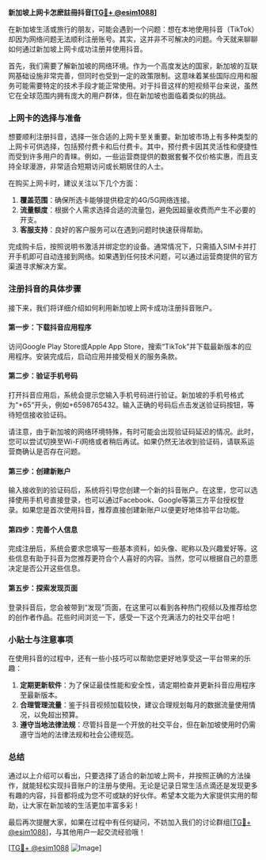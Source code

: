 **新加坡上网卡怎麽註冊抖音[[TG💪+ @esim1088](https://t.me/s/esim1088)]**

在新加坡生活或旅行的朋友，可能会遇到一个问题：想在本地使用抖音（TikTok）却因为网络问题无法顺利注册账号。其实，这并非不可解决的问题。今天就来聊聊如何通过新加坡上网卡成功注册并使用抖音。

首先，我们需要了解新加坡的网络环境。作为一个高度发达的国家，新加坡的互联网基础设施非常完善，但同时也受到一定的政策限制。这意味着某些国际应用和服务可能需要特定的技术手段才能正常使用。对于抖音这样的短视频平台来说，虽然它在全球范围内拥有庞大的用户群体，但在新加坡也面临着类似的挑战。

### 上网卡的选择与准备

想要顺利注册抖音，选择一张合适的上网卡至关重要。新加坡市场上有多种类型的上网卡可供选择，包括预付费卡和后付费卡。其中，预付费卡因其灵活性和便捷性而受到许多用户的青睐。例如，一些运营商提供的数据套餐不仅价格实惠，而且支持全球漫游，非常适合短期访问或长期居住的人士。

在购买上网卡时，建议关注以下几个方面：
1. **覆盖范围**：确保所选卡能够提供稳定的4G/5G网络连接。
2. **流量额度**：根据个人需求选择合适的流量包，避免因超量收费而产生不必要的开支。
3. **客服支持**：良好的客户服务可以在遇到问题时快速获得帮助。

完成购卡后，按照说明书激活并绑定您的设备。通常情况下，只需插入SIM卡并打开手机即可自动连接到网络。如果遇到任何技术问题，可以通过运营商提供的官方渠道寻求解决方案。

### 注册抖音的具体步骤

接下来，我们将详细介绍如何利用新加坡上网卡成功注册抖音账户。

#### 第一步：下载抖音应用程序
访问Google Play Store或Apple App Store，搜索“TikTok”并下载最新版本的应用程序。安装完成后，启动应用并接受相关的服务条款。

#### 第二步：验证手机号码
打开抖音应用后，系统会提示您输入手机号码进行验证。新加坡的手机号格式为“+65”开头，例如+6598765432。输入正确的号码后点击发送验证码按钮，等待短信接收验证码。

请注意，由于新加坡的网络环境特殊，有时可能会出现验证码延迟的情况。此时，您可以尝试切换至Wi-Fi网络或者稍后再试。如果仍然无法收到验证码，请联系运营商确认是否存在问题。

#### 第三步：创建新账户
输入接收到的验证码后，系统将引导您创建一个新的抖音账户。在这里，您可以选择使用手机号直接登录，也可以通过Facebook、Google等第三方平台授权登录。如果您是首次使用抖音，推荐直接创建新账户以便更好地体验平台功能。

#### 第四步：完善个人信息
完成注册后，系统会要求您填写一些基本资料，如头像、昵称以及兴趣爱好等。这些信息有助于抖音为您推荐更符合个人喜好的内容。当然，您可以根据自己的意愿决定是否公开这些信息。

#### 第五步：探索发现页面
登录抖音后，您会被带到“发现”页面，在这里可以看到各种热门视频以及推荐给您的创作者作品。花些时间浏览一下，感受一下这个充满活力的社交平台吧！

### 小贴士与注意事项

在使用抖音的过程中，还有一些小技巧可以帮助您更好地享受这一平台带来的乐趣：

1. **定期更新软件**：为了保证最佳性能和安全性，请定期检查并更新抖音应用程序至最新版本。
2. **合理管理流量**：鉴于抖音视频加载较快，建议合理规划每月的数据流量使用情况，以免超出预算。
3. **遵守当地法律法规**：尽管抖音是一个开放的社交平台，但在新加坡使用时仍需遵守当地的法律法规和社会公德规范。

### 总结

通过以上介绍可以看出，只要选择了适合的新加坡上网卡，并按照正确的方法操作，就能轻松实现抖音账户的注册与使用。无论是记录日常生活点滴还是发现更多有趣的内容，抖音都将成为您不可或缺的好伙伴。希望本文能为大家提供实用的帮助，让大家在新加坡的生活更加丰富多彩！

最后再次提醒大家，如果在过程中有任何疑问，不妨加入我们的讨论群组[[TG💪+ @esim1088](https://t.me/s/esim1088)]，与其他用户一起交流经验哦！

[[TG💪+ @esim1088](https://t.me/s/esim1088) ![Image](https://i.postimg.cc/4NQfJmqS/Snipaste-2025-05-13-00-14-12.png)]
